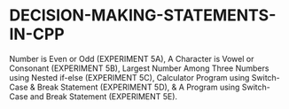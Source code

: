 # DECISION-MAKING-STATEMENTS-IN-CPP
Number is Even or Odd (EXPERIMENT 5A), A Character is Vowel or Consonant (EXPERIMENT 5B), Largest Number Among Three Numbers using Nested if-else (EXPERIMENT 5C), Calculator Program using Switch-Case &amp; Break Statement (EXPERIMENT 5D), &amp; A Program using Switch-Case and Break Statement (EXPERIMENT 5E).
